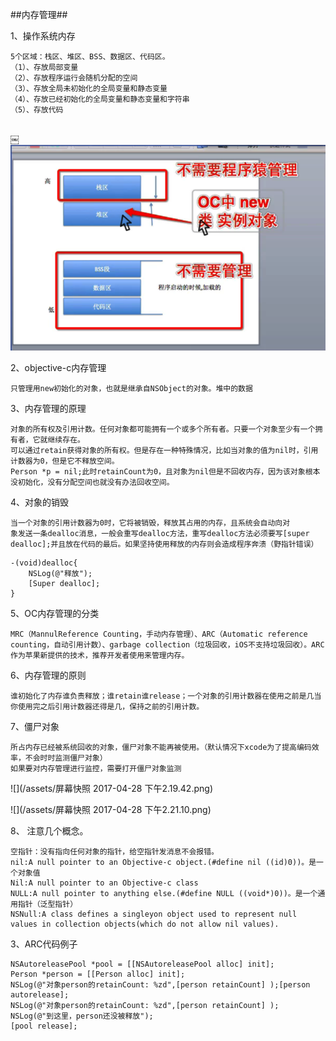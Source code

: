##内存管理##

1、操作系统内存

    5个区域：栈区、堆区、BSS、数据区、代码区。
    （1）、存放局部变量
    （2）、存放程序运行会随机分配的空间
    （3）、存放全局未初始化的全局变量和静态变量
    （4）、存放已经初始化的全局变量和静态变量和字符串
    （5）、存放代码
    ￼

￼![](/assets/screenshot.png)


2、objective-c内存管理
    
    只管理用new初始化的对象，也就是继承自NSObject的对象。堆中的数据

3、内存管理的原理

    对象的所有权及引用计数。任何对象都可能拥有一个或多个所有者。只要一个对象至少有一个拥有者，它就继续存在。
    可以通过retain获得对象的所有权。但是存在一种特殊情况，比如当对象的值为nil时，引用计数器为0，但是它不释放空间。
    Person *p = nil;此时retainCount为0，且对象为nil但是不回收内存，因为该对象根本没初始化，没有分配空间也就没有办法回收空间。
    
4、对象的销毁

    当一个对象的引用计数器为0时，它将被销毁，释放其占用的内存，且系统会自动向对        象发送一条dealloc消息，一般会重写dealloc方法，重写dealloc方法必须要写[super dealloc];并且放在代码的最后。如果坚持使用释放的内存则会造成程序奔溃（野指针错误）
    
```
-(void)dealloc{
    NSLog(@"释放");
    [Super dealloc];
}

```


5、OC内存管理的分类
    
    MRC（MannulReference Counting，手动内存管理）、ARC（Automatic reference counting，自动引用计数）、garbage collection（垃圾回收，iOS不支持垃圾回收）。ARC作为苹果新提供的技术，推荐开发者使用来管理内存。
    
6、内存管理的原则

    谁初始化了内存谁负责释放；谁retain谁release；一个对象的引用计数器在使用之前是几当你使用完之后引用计数器还得是几，保持之前的引用计数。
    
7、僵尸对象

    所占内存已经被系统回收的对象，僵尸对象不能再被使用。（默认情况下xcode为了提高编码效率，不会时时监测僵尸对象）
    如果要对内存管理进行监控，需要打开僵尸对象监测
![](/assets/屏幕快照 2017-04-28 下午2.19.42.png)

![](/assets/屏幕快照 2017-04-28 下午2.21.10.png)
    
    
    
8、 注意几个概念。
    
    空指针：没有指向任何对象的指针，给空指针发消息不会报错。
    nil:A null pointer to an Objective-c object.(#define nil ((id)0))。是一个对象值
    Nil:A null pointer to an Objective-c class
    NULL:A null pointer to anything else.(#define NULL ((void*)0))。是一个通用指针（泛型指针）
    NSNull:A class defines a singleyon object used to represent null values in collection objects(which do not allow nil values).

3、ARC代码例子

```
NSAutoreleasePool *pool = [[NSAutoreleasePool alloc] init];
Person *person = [[Person alloc] init];
NSLog(@"对象person的retainCount: %zd",[person retainCount] );[person autorelease];
NSLog(@"对象person的retainCount: %zd",[person retainCount] );
NSLog(@"到这里，person还没被释放");
[pool release];
```

